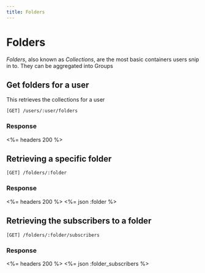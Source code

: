 ```yaml
---
title: Folders
---
```


#  Folders

*Folders*, also known as *Collections*, are the most basic containers users snip in to. They can be aggregated into Groups 

## Get folders for a user

This retrieves the collections for a user

    [GET] /users/:user/folders

### Response

<%= headers 200 %>


## Retrieving a specific folder

	[GET] /folders/:folder

### Response

<%= headers 200 %>
<%= json :folder %>


## Retrieving the subscribers to a folder

	[GET] /folders/:folder/subscribers

### Response

<%= headers 200 %>
<%= json :folder_subscribers %>
